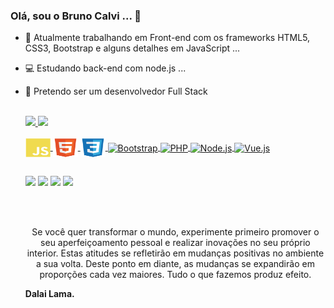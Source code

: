 ### Olá, sou o Bruno Calvi ... 👋
 
- 🔭 Atualmente trabalhando em Front-end com os frameworks HTML5, CSS3, Bootstrap e alguns detalhes em JavaScript ...
- 💻 Estudando back-end com node.js ...
- 🎯 Pretendo ser um desenvolvedor Full Stack

  <br/>
  
  <div>
    <a href="https://github.com/brunocalvi">
    <img height="170em" src="https://github-readme-stats.vercel.app/api?username=brunocalvi&show_icons=true&theme=dark&include_all_commits=true&count_private=true"/>
    <img height="170em" src="https://github-readme-stats.vercel.app/api/top-langs/?username=brunocalvi&layout=compact&langs_count=7&theme=dark"/>
  </div>
  
  <div style="display: inline_block"><br>
    <img align="center" alt="Javascript" height="30" width="40" src="https://raw.githubusercontent.com/devicons/devicon/master/icons/javascript/javascript-plain.svg">
    <img align="center" alt="HTML" height="30" width="40" src="https://raw.githubusercontent.com/devicons/devicon/master/icons/html5/html5-original.svg">
    <img align="center" alt="CSS" height="30" width="40" src="https://raw.githubusercontent.com/devicons/devicon/master/icons/css3/css3-original.svg">
    <img align="center" alt="Bootstrap" height="auto" width="40" src="https://img.icons8.com/color/48/000000/bootstrap.png"/>
    <img align="center" alt="PHP" height="auto" width="40" src="https://icongr.am/devicon/php-original.svg?size=128&color=currentColor"/>
    <img align="center" alt="Node.js" height="auto" width="40" src="https://icongr.am/devicon/nodejs-original.svg"/>
   <img align="center" alt="Vue.js" height="auto" width="40" src="https://icongr.am/devicon/vuejs-original.svg?size=128&color=currentColor"/>
  </div>
  
  ##

  <div>
    <a href="https://api.whatsapp.com/send?phone=5511977441288" target="_blank"><img src="https://img.shields.io/badge/WhatsApp-25D366?style=for-the-badge&logo=whatsapp&logoColor=white" target="_blank"></a>
    <a href="https://www.instagram.com/bruno.calvi/" target="_blank"><img src="https://img.shields.io/badge/-Instagram-%23E4405F?style=for-the-badge&logo=instagram&logoColor=white" target="_blank"></a>
    <a href="mailto:calvireis@gmail.com"><img src="https://img.shields.io/badge/-Gmail-%23333?style=for-the-badge&logo=gmail&logoColor=white" target="_blank"></a>
    <a href="https://www.linkedin.com/in/brunocalvi/" target="_blank"><img src="https://img.shields.io/badge/-LinkedIn-%230077B5?style=for-the-badge&logo=linkedin&logoColor=white" target="_blank"></a>
  
  </div>
  
  <div>
    
    <br/><br/>
    
    <p align="center">Se você quer transformar o mundo, experimente primeiro promover o seu aperfeiçoamento pessoal e realizar inovações no seu próprio interior. Estas atitudes se refletirão em mudanças positivas no ambiente a sua volta. Deste ponto em diante, as mudanças se expandirão em proporções cada vez maiores. Tudo o que fazemos produz efeito.</p>

    __<p>Dalai Lama.</p>__
  </div>

